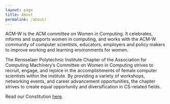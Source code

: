 ```yaml
---
layout: page
title: About
permalink: /about/
---
```


ACM-W is the ACM committee on Women in Computing.
It celebrates, informs and supports women in computing, and works with the ACM-W community of computer scientists, educators, employers and policy makers to improve working and learning environments for women.

The Rensselaer Polytechnic Institute Chapter of the Association for Computing Machinery’s Committee on Women in Computing strives to recruit, engage, and rejoice in the accomplishments of female computer scientists within the institute.
By providing a variety of workshops, networking events, and career advancement opportunities, the chapter strives to create equal opportunity and diversification in CS-related fields.

Read our Constitution [here](https://docs.google.com/document/d/1gXkmxOaFf0FrtuAgaFdubyt46g6ndx7xf6vzF4TD5Qg/pub).
